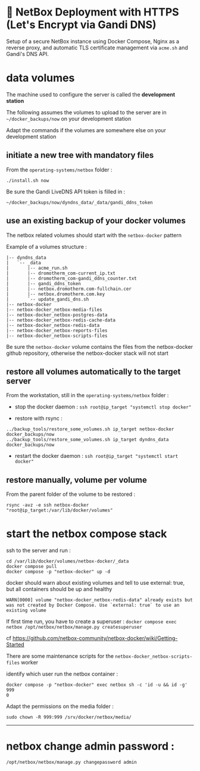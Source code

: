 # 📘 NetBox Deployment with HTTPS (Let's Encrypt via Gandi DNS)

Setup of a secure NetBox instance using Docker Compose, Nginx as a reverse proxy, and automatic TLS certificate management via `acme.sh` and Gandi's DNS API.

# data volumes

The machine used to configure the server is called the **development station**

The following assumes the volumes to upload to the server are in `~/docker_backups/now` on your development station

Adapt the commands if the volumes are somewhere else on your development station

## initiate a new tree with mandatory files

From the `operating-systems/netbox` folder :

`./install.sh now` 

Be sure the Gandi LiveDNS API token is filled in :

```text
~/docker_backups/now/dyndns_data/_data/gandi_ddns_token
```

## use an existing backup of your docker volumes

The netbox related volumes should start with the `netbox-docker` pattern

Example of a volumes structure :

```
|-- dyndns_data
|   `-- _data
|       |-- acme_run.sh
|       |-- dromotherm_com-current_ip.txt
|       |-- dromotherm_com-gandi_ddns_counter.txt
|       |-- gandi_ddns_token
|       |-- netbox.dromotherm.com-fullchain.cer
|       |-- netbox.dromotherm.com.key
|       `-- update_gandi_dns.sh
|-- netbox-docker
|-- netbox-docker_netbox-media-files
|-- netbox-docker_netbox-postgres-data
|-- netbox-docker_netbox-redis-cache-data
|-- netbox-docker_netbox-redis-data
|-- netbox-docker_netbox-reports-files
|-- netbox-docker_netbox-scripts-files
```

Be sure the `netbox-docker` volume contains the files from the netbox-docker github repository, otherwise the netbox-docker stack will not start

## restore all volumes automatically to the target server

From the workstation, still in the `operating-systems/netbox` folder :

- stop the docker daemon : `ssh root@ip_target "systemctl stop docker"`

- restore with rsync :

```
../backup_tools/restore_some_volumes.sh ip_target netbox-docker docker_backups/now
../backup_tools/restore_some_volumes.sh ip_target dyndns_data docker_backups/now
```
- restart the docker daemon : `ssh root@ip_target "systemctl start docker"`

## restore manually, volume per volume

From the parent folder of the volume to be restored :

```
rsync -avz -e ssh netbox-docker "root@ip_target:/var/lib/docker/volumes"
```

# start the netbox compose stack

ssh to the server and run :

```
cd /var/lib/docker/volumes/netbox-docker/_data
docker compose pull
docker compose -p "netbox-docker" up -d
```

docker should warn about existing volumes and tell to use external: true, but all containers should be up and healthy


```
WARN[0000] volume "netbox-docker_netbox-redis-data" already exists but was not created by Docker Compose. Use `external: true` to use an existing volume 
```

If first time run, you have to create a superuser : `docker compose exec netbox /opt/netbox/netbox/manage.py createsuperuser`

cf https://github.com/netbox-community/netbox-docker/wiki/Getting-Started

There are some maintenance scripts for the `netbox-docker_netbox-scripts-files` worker

identify which user run the netbox container :
```
docker compose -p "netbox-docker" exec netbox sh -c 'id -u && id -g'
999
0
```

Adapt the permissions on the media folder :
```
sudo chown -R 999:999 /srv/docker/netbox/media/
```
---

# netbox change admin password :

`/opt/netbox/netbox/manage.py changepassword admin`
